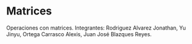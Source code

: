 # Matrices
Operaciones con matrices.
Integrantes:
Rodriguez Alvarez Jonathan, Yu Jinyu, Ortega Carrasco Alexis, Juan José Blazques Reyes.
